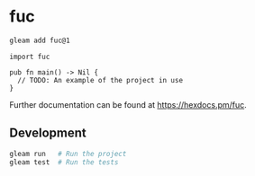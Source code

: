# fuc

<!-- [![Package Version](https://img.shields.io/hexpm/v/fuc)](https://hex.pm/packages/fuc) -->
<!-- [![Hex Docs](https://img.shields.io/badge/hex-docs-ffaff3)](https://hexdocs.pm/fuc/) -->

```sh
gleam add fuc@1
```
```gleam
import fuc

pub fn main() -> Nil {
  // TODO: An example of the project in use
}
```

Further documentation can be found at <https://hexdocs.pm/fuc>.

## Development

```sh
gleam run   # Run the project
gleam test  # Run the tests
```
